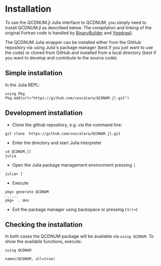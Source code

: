 # Installation

To use the QCDNUM.jl Julia interface to QCDNUM, you simply need to install QCDNUM.jl as described below. The compilation and linking of the original Fortran code is handled by [BinaryBuilder](https://github.com/JuliaPackaging/BinaryBuilder.jl) and [Yggdrasil](https://github.com/JuliaPackaging/Yggdrasil).

The QCDNUM Julia wrapper can be installed either from the GitHub repository via using Julia's package manager (best if you just want to use the code) or cloned from GitHub and installed from a local directory (best if you want to develop and contribute to the source code).

## Simple installation

In the Julia REPL:

```@repl
using Pkg
Pkg.add(url="https://github.com/cescalara/QCDNUM.jl.git")
```

## Development installation 

- Clone the github repository, e.g. via the command line:
```
git clone  https://github.com/cescalara/QCDNUM.jl.git
```

- Enter the directory and start Julia interpreter
```
cd QCDNUM.jl
julia
```

-  Open the Julia package management environment pressing ``]``.

```
julia> ]
```

 - Execute 
```
pkg> generate QCDNUM
...... 
pkg>  . dev
```
 - Exit the package manager using backspace or pressing `Ctrl+C`

## Checking the installation

In both cases the QCDNUM package will be available via `using QCDNUM`.
To show the available functions, execute:
```@repl
using QCDNUM

names(QCDNUM, all=true)
```
